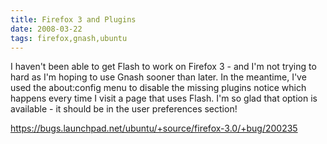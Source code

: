 ```yaml
---
title: Firefox 3 and Plugins
date: 2008-03-22
tags: firefox,gnash,ubuntu
---
```

I haven't been able to get Flash to work on Firefox 3 - and I'm not trying to hard as I'm hoping to use Gnash sooner than later. In the meantime, I've used the about:config menu to disable the missing plugins notice which happens every time I visit a page that uses Flash. I'm so glad that option is available - it should be in the user preferences section!

<a href="https://bugs.launchpad.net/ubuntu/+source/firefox-3.0/+bug/200235" rel="nofollow">https://bugs.launchpad.net/ubuntu/+source/firefox-3.0/+bug/200235</a>

